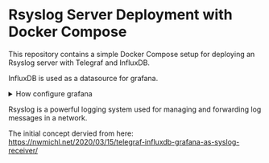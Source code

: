 # Rsyslog Server Deployment with Docker Compose

This repository contains a simple Docker Compose setup for deploying an Rsyslog server with Telegraf and InfluxDB.

InfluxDB is used as a datasource for grafana.

<details>
<summary>How configure grafana</summary>

### Add a data source
- Hover over the settings cog in the sidebar and click Data sources
- Click "Add new data source"
- Find influxDB from the list
- Basic Configuration Parameters:
    - Name: whatever you want
    - Query Language: InfluxQL
    - URL: http://\<IP ADDRESS OF COMPUTER HOSTING CONTAINERS\>:8086/
- Custom HTTP Headers:
    - Header: Authorization
    - Value (make sure you enter this value **EXACTLY, including Token**): Token veryverysecuretoken
- InfluxDB Details:
    - Database: GOLDENBYTE-BUCKET
</details>


Rsyslog is a powerful logging system used for managing and forwarding log messages in a network.

The initial concept dervied from here: https://nwmichl.net/2020/03/15/telegraf-influxdb-grafana-as-syslog-receiver/
